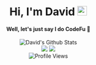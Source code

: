 <h1
    align="center">
    Hi, I'm David <img src="https://raw.githubusercontent.com/daoxve/daoxve/main/gifs/wave.gif" width="25px" height = "25px" />
</h1>

<h4 align="center">Well, let's just say I do CodeFu 🥋</h4>

<div align="center">
      <img
            src="https://metrics.lecoq.io/daoxve" alt="David's Github Stats" />
</div>

<div
    align="center">
            <img
                src="https://github-readme-stats.vercel.app/api/?username=daoxve&show_icons=true&hide_border=true&hide_title=true&count_private=true&theme=dracula" />
            <img
                src="https://github-readme-stats.quantumlytangled.vercel.app/api/top-langs/?username=daoxve&layout=compact&show_icons=true&hide_border=true&count_private=true&theme=dracula" />
</div>

<div align="center">
    <img src="https://komarev.com/ghpvc/?username=daoxve&style=for-the-badge&color=615bac" alt="Profile Views" />
</div>
